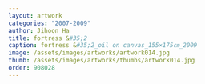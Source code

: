 ```yaml
---
layout: artwork 
categories: "2007-2009"
author: Jihoon Ha 
title: fortress &#35;2 
caption: fortress &#35;2_oil on canvas_155×175㎝_2009 
image: /assets/images/artworks/artwork014.jpg 
thumb: /assets/images/artworks/thumbs/artwork014.jpg 
order: 908028 
---
```

